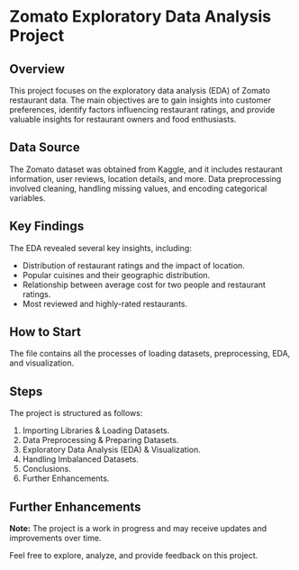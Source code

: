 # Zomato Exploratory Data Analysis Project

## Overview

This project focuses on the exploratory data analysis (EDA) of Zomato restaurant data. The main objectives are to gain insights into customer preferences, identify factors influencing restaurant ratings, and provide valuable insights for restaurant owners and food enthusiasts.

## Data Source

The Zomato dataset was obtained from Kaggle, and it includes restaurant information, user reviews, location details, and more. Data preprocessing involved cleaning, handling missing values, and encoding categorical variables.

## Key Findings

The EDA revealed several key insights, including:
- Distribution of restaurant ratings and the impact of location.
- Popular cuisines and their geographic distribution.
- Relationship between average cost for two people and restaurant ratings.
- Most reviewed and highly-rated restaurants.


## How to Start

The file contains all the processes of loading datasets, preprocessing, EDA, and visualization.

## Steps

The project is structured as follows:

1. Importing Libraries & Loading Datasets.
2. Data Preprocessing & Preparing Datasets.
3. Exploratory Data Analysis (EDA) & Visualization.
4. Handling Imbalanced Datasets.
5. Conclusions.
6. Further Enhancements.

## Further Enhancements

**Note:** The project is a work in progress and may receive updates and improvements over time.

Feel free to explore, analyze, and provide feedback on this project.








